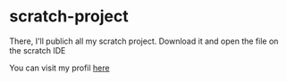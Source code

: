 # scratch-project

There, I'll publich all my scratch project.
Download it and open the file on the scratch IDE

You can visit my profil [here](!https://scratch.mit.edu/users/ziykoscratch/)
